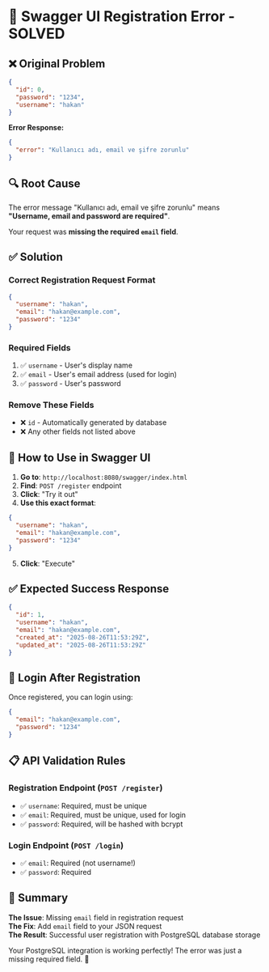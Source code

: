 # 🔧 Swagger UI Registration Error - SOLVED

## ❌ **Original Problem**
```json
{
  "id": 0,
  "password": "1234",
  "username": "hakan"
}
```
**Error Response:**
```json
{
  "error": "Kullanıcı adı, email ve şifre zorunlu"
}
```

## 🔍 **Root Cause**
The error message "Kullanıcı adı, email ve şifre zorunlu" means **"Username, email and password are required"**.

Your request was **missing the required `email` field**.

## ✅ **Solution**

### **Correct Registration Request Format**
```json
{
  "username": "hakan",
  "email": "hakan@example.com",
  "password": "1234"
}
```

### **Required Fields**
1. ✅ `username` - User's display name
2. ✅ `email` - User's email address (used for login)
3. ✅ `password` - User's password

### **Remove These Fields**
- ❌ `id` - Automatically generated by database
- ❌ Any other fields not listed above

## 🚀 **How to Use in Swagger UI**

1. **Go to**: `http://localhost:8080/swagger/index.html`
2. **Find**: `POST /register` endpoint
3. **Click**: "Try it out"
4. **Use this exact format**:

```json
{
  "username": "hakan",
  "email": "hakan@example.com",
  "password": "1234"
}
```

5. **Click**: "Execute"

## ✅ **Expected Success Response**
```json
{
  "id": 1,
  "username": "hakan",
  "email": "hakan@example.com",
  "created_at": "2025-08-26T11:53:29Z",
  "updated_at": "2025-08-26T11:53:29Z"
}
```

## 🔐 **Login After Registration**

Once registered, you can login using:
```json
{
  "email": "hakan@example.com",
  "password": "1234"
}
```

## 📋 **API Validation Rules**

### **Registration Endpoint (`POST /register`)**
- ✅ `username`: Required, must be unique
- ✅ `email`: Required, must be unique, used for login
- ✅ `password`: Required, will be hashed with bcrypt

### **Login Endpoint (`POST /login`)**
- ✅ `email`: Required (not username!)
- ✅ `password`: Required

## 🎯 **Summary**

**The Issue**: Missing `email` field in registration request  
**The Fix**: Add `email` field to your JSON request  
**The Result**: Successful user registration with PostgreSQL database storage  

Your PostgreSQL integration is working perfectly! The error was just a missing required field. 🎉
